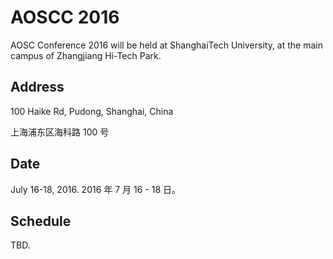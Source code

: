 AOSCC 2016
==========

AOSC Conference 2016 will be held at ShanghaiTech University, at the main campus of Zhangjiang Hi-Tech Park.

Address
-------

100 Haike Rd, Pudong, Shanghai, China

上海浦东区海科路 100 号

Date
----

July 16-18, 2016.
2016 年 7 月 16 - 18 日。

Schedule
--------

TBD.
